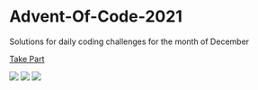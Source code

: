 # Advent-Of-Code-2021

Solutions for daily coding challenges for the month of December

[Take Part](https://adventofcode.com/2021)

![](https://img.shields.io/badge/day%20📅-13-blue)
![](https://img.shields.io/badge/stars%20⭐-24-yellow)
![](https://img.shields.io/badge/days%20completed-12-red)
